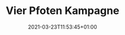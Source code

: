 ---
title: "Vier Pfoten Kampagne"
date: 2021-03-23T11:53:45+01:00
hidden: true                                   # seems to do nothing...
draft: true                                     # hides post from home
tags: []
keywords: []
description: ""
slug: ""
sitemap_exclude: true                          # don't publish in sitemap
noindex: true                                  # "true" tell google to not index
rss_unlisted:                                   # set to "true" to hide in rss feed, else leave blank.
---